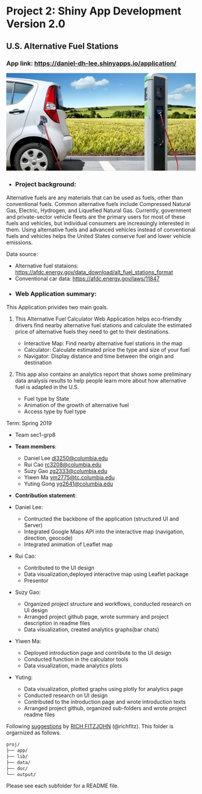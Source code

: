# Project 2: Shiny App Development Version 2.0
## U.S. Alternative Fuel Stations 
### App link: https://daniel-dh-lee.shinyapps.io/application/

<img src="doc/figs/intro_pic.jpg" width="600">


+ ### Project background: 
Alternative fuels are any materials that can be used as fuels, other than conventional fuels. Common alternative fuels include Compressed Natural Gas, Electric, Hydrogen, and Liquefied Natural Gas. Currently, government and private-sector vehicle fleets are the primary users for most of these fuels and vehicles, but individual consumers are increasingly interested in them. Using alternative fuels and advanced vehicles instead of conventional fuels and vehicles helps the United States conserve fuel and lower vehicle emissions. 

Data source: 
- Alternative fuel stataions: https://afdc.energy.gov/data_download/alt_fuel_stations_format
- Conventional car data: https://afdc.energy.gov/laws/11847

+ ### Web Application summary: 
This Application privides two main goals.

1. This Alternative Fuel Calculator Web Application helps eco-friendly drivers find nearby alternative fuel stations and calculate the estimated price of alternative fuels they need to get to their destinations.
	- Interactive Map: Find nearby alternative fuel stations in the map
	- Calculator: Calculate estimated price the type and size of your fuel
	- Navigator: Display distance and time between the origin and destination

2. This app also contains an analytics report that shows some preliminary data analysis results to help people learn more about how alternative fuel is adapted in the U.S. 
	- Fuel type by State
	- Animation of the growth of alternative fuel
	- Access type by fuel type


Term: Spring 2019

+ Team sec1-grp8
+ **Team members**: 
	+ Daniel Lee dl3250@columbia.edu
	+ Rui Cao rc3208@columbia.edu
	+ Suzy Gao zg2333@columbia.edu
	+ Yiwen Ma ym2775@tc.columbia.edu
	+ Yuting Gong yg2641@columbia.edu


+ **Contribution statement**:<br>


+ Daniel Lee:
	- Contructed the backbone of the application (structured UI and Server)
	- Integrated Google Maps API into the interactive map (navigation, direction, geocode)
	- Integrated animation of Leaflet map

+ Rui Cao:
	- Contributed to the UI design
	- Data visualization,deployed interactive map using Leaflet package
	- Presentor 


+ Suzy Gao:
	- Organized project structure and workflows, conducted research on UI design
	- Arranged project github page, wrote summary and project description in readme files
	- Data visualization, created analytics graphs(bar chats)



+ Yiwen Ma:
	- Deployed introduction page and contribute to the UI design
	- Conducted function in the calculator tools
	- Data visualization, made analytics plots


+ Yuting:
	- Data visualization, plotted graphs using plotly for analytics page
	- Conducted research on UI design
	- Contributed to the introduction page and wrote introduction texts
	- Arranged project github, organized sub-folders and wrote project readme files



Following [suggestions](http://nicercode.github.io/blog/2013-04-05-projects/) by [RICH FITZJOHN](http://nicercode.github.io/about/#Team) (@richfitz). This folder is orgarnized as follows.

```
proj/
├── app/
├── lib/
├── data/
├── doc/
└── output/
```

Please see each subfolder for a README file.

